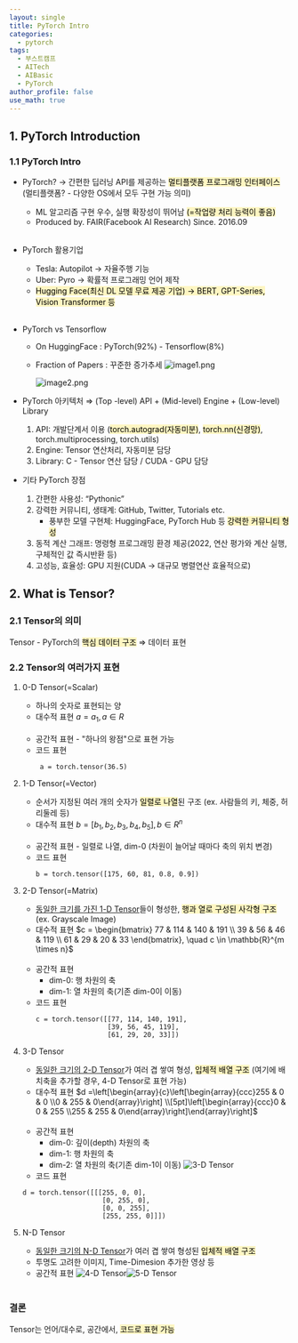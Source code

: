 ```yaml
---
layout: single
title: PyTorch Intro
categories:
  - pytorch
tags:
  - 부스트캠프
  - AITech
  - AIBasic
  - PyTorch
author_profile: false
use_math: true
---
```

## 1. PyTorch Introduction

### 1.1 PyTorch Intro

- PyTorch? → 간편한 딥러닝 API를 제공하는 <mark style="background: #FFF3A3A6;">멀티플랫폼 프로그래밍 인터페이스</mark>
    (멀티플랫폼? - 다양한 OS에서 모두 구현 가능 의미)
    - ML 알고리즘 구현 우수, 실행 확장성이 뛰어남 <mark style="background: #FFF3A3A6;">(=작업량 처리 능력이 좋음)</mark>
    - Produced by. FAIR(Facebook AI Research) Since. 2016.09<br><br>

- PyTorch 활용기업
    - Tesla: Autopilot → 자율주행 기능
    - Uber: Pyro → 확률적 프로그래밍 언어 제작
    - <mark style="background: #FFF3A3A6;">Hugging Face(최신 DL 모델 무료 제공 기업) → BERT, GPT-Series, Vision Transformer 등</mark><br><br>

- PyTorch vs Tensorflow
    - On HuggingFace : PyTorch(92%) - Tensorflow(8%)
    - Fraction of Papers : 꾸준한 증가추세
        ![image1.png](../../images/2024-08-05-aitech-week1_1/image1.png)
        
        ![image2.png](../../images/2024-08-05-aitech-week1_1/image2.png)
        

- PyTorch 아키텍처
    ⇒ (Top -level) API + (Mid-level) Engine + (Low-level) Library
    
    1. API: 개발단계서 이용 (<mark style="background: #FFF3A3A6;">torch.autograd(자동미분)</mark>, <mark style="background: #FFF3A3A6;">torch.nn(신경망)</mark>, torch.multiprocessing, torch.utils)
    2. Engine: Tensor 연산처리, 자동미분 담당
    3. Library: C - Tensor 연산 담당 / CUDA - GPU 담당

- 기타 PyTorch 장점
    1. 간편한 사용성: “Pythonic”
    2. 강력한 커뮤니티, 생태계: GitHub, Twitter, Tutorials etc.
        - 풍부한 모델 구현체: HuggingFace, PyTorch Hub 등 <mark style="background: #FFF3A3A6;">강력한 커뮤니티 형성</mark>
    3. 동적 계산 그래프: 명령형 프로그래밍 환경 제공(2022, 연산 평가와 계산 실행, 구체적인 값 즉시반환 등)
    4. 고성능, 효율성: GPU 지원(CUDA → 대규모 병렬연산 효율적으로)

## 2. What is Tensor?
### 2.1 Tensor의 의미
Tensor - PyTorch의 <mark style="background: #FFF3A3A6;">핵심 데이터 구조</mark> ⇒ 데이터 표현

### 2.2 Tensor의 여러가지 표현
1. 0-D Tensor(=Scalar)
    - 하나의 숫자로 표현되는 양
    - 대수적 표현
	    $a = a_1, a \in R$<br><br>
    - 공간적 표현 - "하나의 왕점"으로 표현 가능
    - 코드 표현
        ```
         a = torch.tensor(36.5)
		```
	    

2. 1-D Tensor(=Vector)
    - 순서가 지정된 여러 개의 숫자가 <mark style="background: #FFF3A3A6;">일렬로 나열</mark>된 구조 (ex. 사람들의 키, 체중, 허리둘레 등)
    - 대수적 표현
        $b = [b_1, b_2, b_3, b_4, b_5], b \in R^n$<br><br>
    - 공간적 표현 - 일렬로 나열, dim-0 (차원이 늘어날 때마다 축의 위치 변경)
    - 코드 표현
	    ~~~
	    b = torch.tensor([175, 60, 81, 0.8, 0.9])
	    ~~~
		

3. 2-D Tensor(=Matrix)
    - <u>동일한 크기를 가진 1-D Tensor</u>들이 형성한, <mark style="background: #FFF3A3A6;">행과 열로 구성된 사각형 구조</mark>(ex. Grayscale Image)
    - 대수적 표현
        $c = \begin{bmatrix}
        77 & 114 & 140 & 191 \\
        39 & 56 & 46 & 119 \\
        61 & 29 & 20 & 33
        \end{bmatrix}, \quad c \in \mathbb{R}^{m \times n}$<br><br>
    - 공간적 표현
	    - dim-0: 행 차원의 축
	    - dim-1: 열 차원의 축(기존 dim-0이 이동)
	- 코드 표현
		~~~
		c = torch.tensor([[77, 114, 140, 191],
						  [39, 56, 45, 119],
						  [61, 29, 20, 33]])
		~~~
		

4. 3-D Tensor
	- <u>동일한 크기의 2-D Tensor</u>가 여러 겹 쌓여 형성, <mark style="background: #FFF3A3A6;">입체적 배열 구조</mark>
		(여기에 배치축을 추가할 경우, 4-D Tensor로 표현 가능)
	- 대수적 표현
		$d =\left[\begin{array}{c}\left[\begin{array}{ccc}255 & 0 & 0 \\0 & 255 & 0\end{array}\right] \\[5pt]\left[\begin{array}{ccc}0 & 0 & 255 \\255 & 255 & 0\end{array}\right]\end{array}\right]$<br><br>
	- 공간적 표현
		- dim-0: 깊이(depth) 차원의 축
		- dim-1: 행 차원의 축
		- dim-2: 열 차원의 축(기존 dim-1이 이동) 
		![3-D Tensor](../../images/2024-08-05-aitech-week1_1/image3.png)
	- 코드 표현
	~~~
	d = torch.tensor([[[255, 0, 0],
						[0, 255, 0],
						[0, 0, 255],
						[255, 255, 0]]])
	~~~
	

5. N-D Tensor
	- <u>동일한 크기의 N-D Tensor</u>가 여러 겹 쌓여 형성된 <mark style="background: #FFF3A3A6;">입체적 배열 구조</mark>
	- 투명도 고려한 이미지, Time-Dimesion 추가한 영상 등
	- 공간적 표현
	![4-D Tensor](../../images/2024-08-05-aitech-week1_1/image4.png)![5-D Tensor](../../images/2024-08-05-aitech-week1_1/image5.png)<br><br>

### 결론
Tensor는 언어/대수로, 공간에서, <mark style="background: #FFF3A3A6;">코드로 표현 가능</mark>



